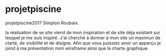 # projetpiscine
projetpiscine2017 Simplon Roubaix.

la réalisation de se site viend de mon inspiration et de site déja existant sur lesquel je me suis inspiré.
J'ai cherché à donner à mon site un maximun de clarté, de visibilité et de disigne.
Afin que vous puissiez avoir un apperçu je joind à ma présentation mon wireframe ainsi que la charte graphique.



